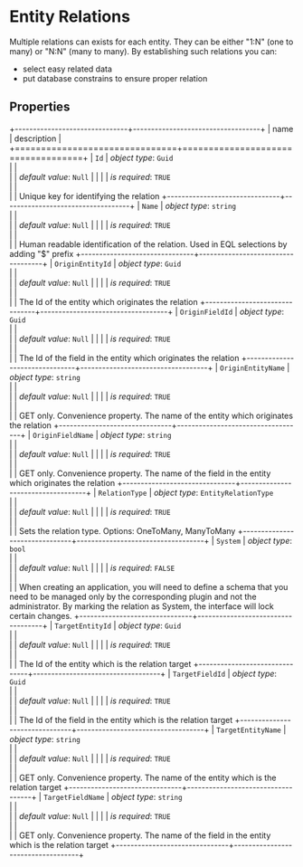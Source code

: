 ﻿<!--{"sort_order":5, "name": "entity-relations", "label": "Entity Relations"}-->
# Entity Relations

Multiple relations can exists for each entity. They can be either "1:N" (one to many) or "N:N" (many to many). By establishing such relations you can:

* select easy related data
* put database constrains to ensure proper relation

## Properties

+-------------------------------+-----------------------------------+
| name                          | description                       |
+===============================+===================================+
| `Id`                          | *object type*: `Guid`                         
|                               |         
|                               | *default value*: `Null`
|                               |
|                               | *is required*: `TRUE`                      
|                               |                                   
|                               | Unique key for identifying the relation
+-------------------------------+-----------------------------------+
| `Name`                        | *object type*: `string`                         
|                               |         
|                               | *default value*: `Null`
|                               |
|                               | *is required*: `TRUE`                      
|                               |                                   
|                               | Human readable identification of the relation. Used in EQL selections by adding "$" prefix
+-------------------------------+-----------------------------------+
| `OriginEntityId`              | *object type*: `Guid`                         
|                               |         
|                               | *default value*: `Null`
|                               |
|                               | *is required*: `TRUE`                      
|                               |                                   
|                               | The Id of the entity which originates the relation
+-------------------------------+-----------------------------------+
| `OriginFieldId`               | *object type*: `Guid`                         
|                               |         
|                               | *default value*: `Null`
|                               |
|                               | *is required*: `TRUE`                      
|                               |                                   
|                               | The Id of the field in the entity which originates the relation
+-------------------------------+-----------------------------------+
| `OriginEntityName`            | *object type*: `string`                         
|                               |         
|                               | *default value*: `Null`
|                               |
|                               | *is required*: `TRUE`                      
|                               |                                   
|                               | GET only. Convenience property. The name of the entity which originates the relation
+-------------------------------+-----------------------------------+
| `OriginFieldName`             | *object type*: `string`                         
|                               |         
|                               | *default value*: `Null`
|                               |
|                               | *is required*: `TRUE`                      
|                               |                                   
|                               | GET only. Convenience property. The name of the field in the entity which originates the relation
+-------------------------------+-----------------------------------+
| `RelationType`                | *object type*: `EntityRelationType`                         
|                               |         
|                               | *default value*: `Null`
|                               |
|                               | *is required*: `TRUE`                      
|                               |                                   
|                               | Sets the relation type. Options: OneToMany, ManyToMany
+-------------------------------+-----------------------------------+
| `System`                      | *object type*: `bool`                         
|                               |         
|                               | *default value*: `Null`
|                               |
|                               | *is required*: `FALSE`                      
|                               |                                   
|                               | When creating an application, you will need to define a schema that you need to be managed only by the corresponding plugin and not the administrator. By marking the relation as System, the interface will lock certain changes.
+-------------------------------+-----------------------------------+
| `TargetEntityId`              | *object type*: `Guid`                         
|                               |         
|                               | *default value*: `Null`
|                               |
|                               | *is required*: `TRUE`                      
|                               |                                   
|                               | The Id of the entity which is the relation target
+-------------------------------+-----------------------------------+
| `TargetFieldId`               | *object type*: `Guid`                         
|                               |         
|                               | *default value*: `Null`
|                               |
|                               | *is required*: `TRUE`                      
|                               |                                   
|                               | The Id of the field in the entity which is the relation target
+-------------------------------+-----------------------------------+
| `TargetEntityName`            | *object type*: `string`                         
|                               |         
|                               | *default value*: `Null`
|                               |
|                               | *is required*: `TRUE`                      
|                               |                                   
|                               | GET only. Convenience property. The name of the entity which is the relation target
+-------------------------------+-----------------------------------+
| `TargetFieldName`             | *object type*: `string`                         
|                               |         
|                               | *default value*: `Null`
|                               |
|                               | *is required*: `TRUE`                      
|                               |                                   
|                               | GET only. Convenience property. The name of the field in the entity which is the relation target
+-------------------------------+-----------------------------------+